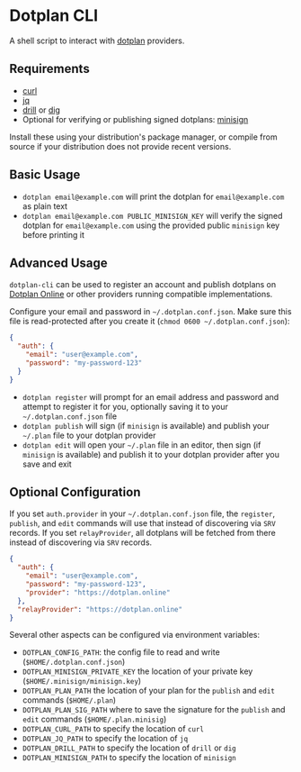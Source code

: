 # Dotplan CLI

A shell script to interact with [dotplan](https://github.com/rudism/dotplan-online) providers.

## Requirements

- [curl](https://curl.se/)
- [jq](https://stedolan.github.io/jq/)
- [drill](https://www.nlnetlabs.nl/projects/ldns/about/) or [dig](https://www.isc.org/bind/)
- Optional for verifying or publishing signed dotplans: [minisign](https://jedisct1.github.io/minisign/)

Install these using your distribution's package manager, or compile from source if your distribution does not provide recent versions.

## Basic Usage

- `dotplan email@example.com` will print the dotplan for `email@example.com` as plain text
- `dotplan email@example.com PUBLIC_MINISIGN_KEY` will verify the signed dotplan for `email@example.com` using the provided public `minisign` key before printing it

## Advanced Usage

`dotplan-cli` can be used to register an account and publish dotplans on [Dotplan Online](https://dotplan.online) or other providers running compatible implementations.

Configure your email and password in `~/.dotplan.conf.json`. Make sure this file is read-protected after you create it (`chmod 0600 ~/.dotplan.conf.json`):

```json
{
  "auth": {
    "email": "user@example.com",
    "password": "my-password-123"
  }
}
```

- `dotplan register` will prompt for an email address and password and attempt to register it for you, optionally saving it to your `~/.dotplan.conf.json` file
- `dotplan publish` will sign (if `minisign` is available) and publish your `~/.plan` file to your dotplan provider
- `dotplan edit` will open your `~/.plan` file in an editor, then sign (if `minisign` is available) and publish it to your dotplan provider after you save and exit

## Optional Configuration

If you set `auth.provider` in your `~/.dotplan.conf.json` file, the `register`, `publish`, and `edit` commands will use that instead of discovering via `SRV` records. If you set `relayProvider`, all dotplans will be fetched from there instead of discovering via `SRV` records.

```json
{
  "auth": {
    "email": "user@example.com",
    "password": "my-password-123",
    "provider": "https://dotplan.online"
  },
  "relayProvider": "https://dotplan.online"
}
```

Several other aspects can be configured via environment variables:

- `DOTPLAN_CONFIG_PATH`: the config file to read and write (`$HOME/.dotplan.conf.json`)
- `DOTPLAN_MINISIGN_PRIVATE_KEY` the location of your private key (`$HOME/.minisign/minisign.key`)
- `DOTPLAN_PLAN_PATH` the location of your plan for the `publish` and `edit` commands (`$HOME/.plan`)
- `DOTPLAN_PLAN_SIG_PATH` where to save the signature for the `publish` and `edit` commands (`$HOME/.plan.minisig`)
- `DOTPLAN_CURL_PATH` to specify the location of `curl`
- `DOTPLAN_JQ_PATH` to specify the location of `jq`
- `DOTPLAN_DRILL_PATH` to specify the location of `drill` or `dig`
- `DOTPLAN_MINISIGN_PATH` to specify the location of `minisign`
